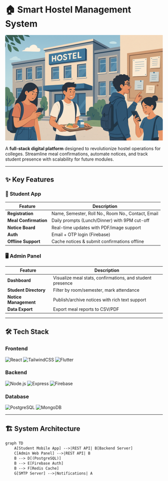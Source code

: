 # 🏠 Smart Hostel Management System

![HostelHub Banner](https://github.com/gourabanandad/Hostel-Management/blob/main/image.png)  


A **full-stack digital platform** designed to revolutionize hostel operations for colleges. Streamline meal confirmations, automate notices, and track student presence with scalability for future modules.

---

## ✨ Key Features

### 📱 Student App
| Feature                | Description                                                                 |
|------------------------|-----------------------------------------------------------------------------|
| **Registration**       | Name, Semester, Roll No., Room No., Contact, Email                         |
| **Meal Confirmation**  | Daily prompts (Lunch/Dinner) with 9PM cut-off                              |
| **Notice Board**       | Real-time updates with PDF/image support                                    |
| **Auth**               | Email + OTP login (Firebase)                                                |
| **Offline Support**    | Cache notices & submit confirmations offline                                |

### 🖥️ Admin Panel
| Feature                | Description                                                                 |
|------------------------|-----------------------------------------------------------------------------|
| **Dashboard**          | Visualize meal stats, confirmations, and student presence                  |
| **Student Directory**  | Filter by room/semester, mark attendance                                   |
| **Notice Management**  | Publish/archive notices with rich text support                              |
| **Data Export**        | Export meal reports to CSV/PDF                                             |

---

## 🛠️ Tech Stack

### Frontend
![React](https://img.shields.io/badge/React-20232A?style=for-the-badge&logo=react)
![TailwindCSS](https://img.shields.io/badge/Tailwind_CSS-38B2AC?style=for-the-badge&logo=tailwind-css)
![Flutter](https://img.shields.io/badge/Flutter-02569B?style=for-the-badge&logo=flutter)

### Backend
![Node.js](https://img.shields.io/badge/Node.js-339933?style=for-the-badge&logo=nodedotjs)
![Express](https://img.shields.io/badge/Express-000000?style=for-the-badge&logo=express)
![Firebase](https://img.shields.io/badge/Firebase-FFCA28?style=for-the-badge&logo=firebase)

### Database
![PostgreSQL](https://img.shields.io/badge/PostgreSQL-316192?style=for-the-badge&logo=postgresql)
![MongoDB](https://img.shields.io/badge/MongoDB-4EA94B?style=for-the-badge&logo=mongodb)

---

## 🏗️ System Architecture

```mermaid
graph TD
    A[Student Mobile App] -->|REST API| B[Backend Server]
    C[Admin Web Panel] -->|REST API| B
    B --> D[(PostgreSQL)]
    B --> E[Firebase Auth]
    B --> F[Redis Cache]
    G[SMTP Server] -->|Notifications| A